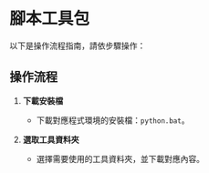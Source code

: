# 腳本工具包

以下是操作流程指南，請依步驟操作：

## **操作流程**
1. **下載安裝檔**
   - 下載對應程式環境的安裝檔：`python.bat`。

2. **選取工具資料夾**
   - 選擇需要使用的工具資料夾，並下載對應內容。
